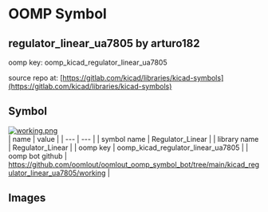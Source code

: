 # OOMP Symbol  
## regulator_linear_ua7805  by arturo182  
  
oomp key: oomp_kicad_regulator_linear_ua7805  
  
source repo at: [https://gitlab.com/kicad/libraries/kicad-symbols](https://gitlab.com/kicad/libraries/kicad-symbols)  
## Symbol  
  
[![working.png](working_600.png)](working.png)  
| name | value | 
| --- | --- | 
| symbol name | Regulator_Linear | 
| library name | Regulator_Linear | 
| oomp key | oomp_kicad_regulator_linear_ua7805 | 
| oomp bot github | https://github.com/oomlout/oomlout_oomp_symbol_bot/tree/main/kicad_regulator_linear_ua7805/working | 
## Images  
